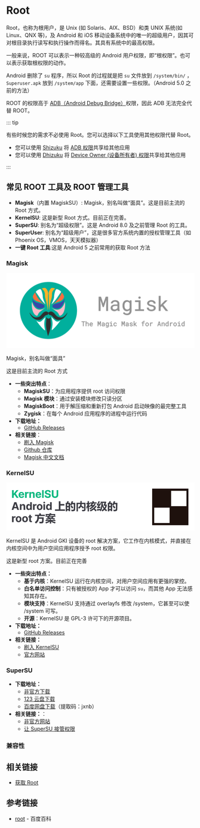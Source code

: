 # Root

Root，也称为根用户，是 Unix (如 Solaris、AIX、BSD）和类 UNIX 系统(如 Linux、QNX 等)，及 Android 和 iOS 移动设备系统中的唯一的超级用户，因其可对根目录执行读写和执行操作而得名。其具有系统中的最高权限。

一般来说，ROOT 可以表示一种较高级的 Android 用户权限，即“根权限”。也可以表示获取根权限的动作。

Android 删除了 `su` 程序，所以 Root 的过程就是把 `su` 文件放到 `/system/bin/` ，`Superuser.apk` 放到 `/system/app` 下面，还需要设置一些权限。（Android 5.0 之前的方法）

ROOT 的权限高于 [ADB（Android Debug Bridge）](../../../tools/platform-tools.md#adb-工具)权限，因此 ADB 无法完全代替 ROOT。

::: tip

有些时候您的需求不必使用 Root。您可以选择以下工具使用其他权限代替 Root。

* 您可以使用 [Shizuku](https://shizuku.rikka.app/zh-hans/) 将 [ADB 权限](../adb/index.md)共享给其他应用
* 您可以使用 [Dhizuku](https://github.com/iamr0s/Dhizuku) 将 [Device Owner (设备所有者) 权限](../device_owner/index.md)共享给其他应用

:::

## 常见 ROOT 工具及 ROOT 管理工具

* **Magisk**（内置 MagiskSU）: Magisk，别名叫做“面具”。这是目前主流的 Root 方式。<Badge type="tip" text="推荐" />
* **KernelSU**: 这是新型 Root 方式。目前正在完善。<Badge type="tip" text="推荐" />
* **SuperSU**: 别名为“超级权限”。这是 Android 8.0 及之前管理 Root 的工具。<Badge type="warning" text="现如今几乎不可用" />
* **SuperUser**: 别名为“超级用户”，这是很多官方系统内置的授权管理工具（如 Phoenix OS，VMOS，天天模拟器）
* **一键 Root 工具**:这是 Android 5 之前常用的获取 Root 方法 <Badge type="warning" text="现如今几乎不可用" />

### Magisk <Badge type="tip" text="推荐" />

![Magisk Logo](./images/magisk.png)

Magisk，别名叫做“面具”

这是目前主流的 Root 方式

* **一些突出特点**：
  * **MagiskSU**：为应用程序提供 root 访问权限
  * **Magisk 模块**：通过安装模块修改只读分区
  * **MagiskBoot**：用于解压缩和重新打包 Android 启动映像的最完整工具
  * **Zygisk**：在每个 Android 应用程序的进程中运行代码
* **下载地址：**
  * [GitHub Releases](https://github.com/topjohnwu/Magisk/releases/latest) <Badge type="tip" text="官方" />
* **相关链接**：
  * [刷入 Magisk](../../../fast/install/root/index.md#magisk)
  * [Github 仓库](https://github.com/topjohnwu/Magisk) <Badge type="tip" text="官方" />
  * [Magisk 中文文档](https://jesse205.github.io/MagiskChineseDocument/) <Badge type="tip" text="本站翻译" />

### KernelSU <Badge type="tip" text="推荐" />

![KernelSU Logo](./images/kernelsu.png)

KernelSU 是 Android GKI 设备的 root 解决方案，它工作在内核模式，并直接在内核空间中为用户空间应用程序授予 root 权限。

这是新型 root 方案。目前正在完善

* **一些突出特点：**
  * **基于内核**：KernelSU 运行在内核空间，对用户空间应用有更强的掌控。
  * **白名单访问控制**：只有被授权的 App 才可以访问 `su`，而其他 App 无法感知其存在。
  * **模块支持**：KernelSU 支持通过 overlayfs 修改 /system，它甚至可以使 /system 可写。
  * **开源**：KernelSU 是 GPL-3 许可下的开源项目。
* **下载地址：**
  * [GitHub Releases](https://github.com/tiann/KernelSU/releases) <Badge type="tip" text="官方" />
* **相关链接：**
  * [刷入 KernelSU](../../../fast/install/root/index.md#kernelsu)
  * [官方网站](https://kernelsu.org/zh_CN/)

### SuperSU

* **下载地址：**
  * [非官方下载](https://supersuroot.org/download/)
  * [123 云盘下载](https://www.123pan.com/s/G7a9-mpek) <Badge type="warning" text="搬运" />
  * [百度网盘下载](https://pan.baidu.com/s/1D-xltDWSZHZmKbqULMknsw?pwd=jxnb)（提取码：jxnb） <Badge type="warning" text="搬运" />
* **相关链接：**：
  * [非官方网站](https://supersuroot.org/)
  * [让 SuperSU 接管权限](./to_supersu.md)

### 兼容性

<!--@include: ./compatibility.md -->

## 相关链接

* [获取 Root](../../../fast/install/root/index.md)

## 参考链接

* [root](https://baike.baidu.com/item/root/73226) - 百度百科
